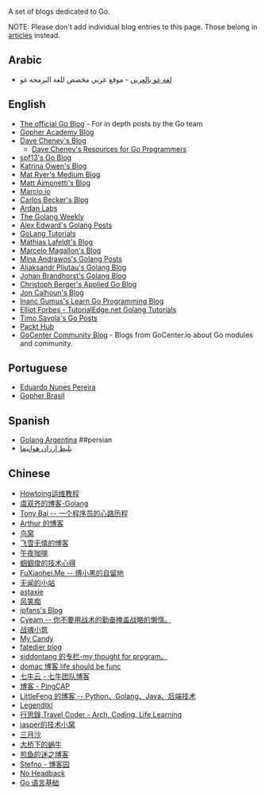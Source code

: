 A set of blogs dedicated to Go.

NOTE: Please don't add individual blog entries to this page. Those belong in [articles](Articles) instead.

## Arabic

* [لغة غو بالعربي](https://argolang.com) - موقع عربي مخصص للغة البرمجة غو

## English

* [The official Go Blog](https://blog.golang.org) - For in depth posts by the Go team
* [Gopher Academy Blog](http://blog.gopheracademy.com/)
* [Dave Cheney's Blog](http://dave.cheney.net)
  * [Dave Cheney's Resources for Go Programmers](http://dave.cheney.net/resources-for-new-go-programmers)
* [spf13's Go Blog](http://spf13.com/post/)
* [Katrina Owen's Blog](http://whipperstacker.com/)
* [Mat Ryer's Medium Blog](https://medium.com/@matryer)
* [Matt Aimonetti's Blog](http://matt.aimonetti.net/)
* [Marcio.io](http://marcio.io/)
* [Carlos Becker's Blog](http://carlosbecker.com/)
* [Ardan Labs](https://www.ardanlabs.com/blog/)
* [The Golang Weekly](http://golangweekly.com/)
* [Alex Edward's Golang Posts](http://www.alexedwards.net/blog/category/golang)
* [GoLang Tutorials](http://golangtutorials.blogspot.com/)
* [Mathias Lafeldt's Blog](https://mlafeldt.github.io/)
* [Marcelo Magallon's Blog](http://blog.ksub.org/bytes/)
* [Mina Andrawos's Golang Posts](http://www.minaandrawos.com/category/golang-2/)
* [Aliaksandr Pliutau's Golang Blog](http://pliutau.com/)
* [Johan Brandhorst's Golang Blog](https://jbrandhorst.com)
* [Christoph Berger's Applied Go Blog](https://appliedgo.net)
* [Jon Calhoun's Blog](https://www.calhoun.io/)
* [Inanc Gumus's Learn Go Programming Blog](https://blog.learngoprogramming.com)
* [Elliot Forbes - TutorialEdge.net Golang Tutorials](https://tutorialedge.net/course/golang/)
* [Timo Savola's Go Posts](http://savo.la/go)
* [Packt Hub](https://hub.packtpub.com/?utm_source=golang.org&utm_medium=Github_referral&utm_Outreachdollar5)
* [GoCenter Community Blog](https://jfrog.com/resource-center/?src=gocenter) - Blogs from GoCenter.io about Go modules and community.

## Portuguese

* [Eduardo Nunes Pereira](https://medium.com/@eduardonunespereira)
* [Gopher Brasil](http://gopher.net.br)

## Spanish
* [Golang Argentina](https://golang.com.ar)
##persian
* [بلیط ارزان هواپیما](http://flytoday.ir)
## Chinese
* [Howtoing运维教程](https://www.howtoing.com)
* [虞双齐的博客-Golang](https://yushuangqi.com/tags/golang.html)
* [Tony Bai -- 一个程序员的心路历程](http://tonybai.com/)
* [Arthur 的博客](http://www.zenlife.tk/index)
* [鸟窝](http://colobu.com/)
* [飞雪无情的博客](http://www.flysnow.org)
* [午夜咖啡](http://jolestar.com/)
* [蝈蝈俊的技术心得](http://www.cnblogs.com/ghj1976/)
* [FuXiaohei.Me -- 傅小黑的自留地](http://fuxiaohei.me/)
* [无闻的小站](https://github.com/Unknwon/wuwen.org)
* [astaxie](https://my.oschina.net/astaxie)
* [风笑痴](http://lunny.info/)
* [ipfans's Blog](https://www.4async.com/)
* [Cyeam -- 你不要用战术的勤奋掩盖战略的懒惰。](http://blog.cyeam.com/)
* [战魂小筑](http://www.cppblog.com/sunicdavy)
* [My Candy](http://mengqi.info/)
* [fatedier blog](http://blog.fatedier.com)
* [siddontang 的专栏-my thought for program。](http://blog.csdn.net/siddontang)
* [domac 博客 life should be func](http://lihaoquan.me)
* [七牛云 - 七牛团队博客](http://blog.qiniu.com/)
* [博客 - PingCAP](https://pingcap.com/bloglist)
* [LittleFeng 的博客 -- Python、Golang、Java、后端技术](https://allenwind.github.io)
* [Legendtkl](http://legendtkl.com/)
* [行思錄,Travel Coder - Arch, Coding, Life Learning](https://liudanking.com)
* [jasper的技术小窝](http://www.opscoder.info)
* [三月沙](https://sanyuesha.com/)
* [大桥下的蜗牛](https://blog.lab99.org/)
* [煎鱼的迷之博客](https://eddycjy.com/posts/)
* [Stefno - 博客园](https://www.cnblogs.com/qcrao-2018/)
* [No Headback](http://xargin.com/)
* [Go 语言基础](https://github.com/weirubo/learn_go)